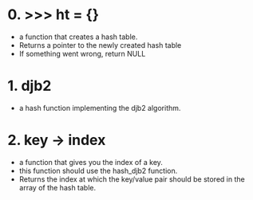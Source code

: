 # 0. >>> ht = {}
* a function that creates a hash table.
* Returns a pointer to the newly created hash table
* If something went wrong, return NULL

# 1. djb2
* a hash function implementing the djb2 algorithm.

# 2. key -> index
* a function that gives you the index of a key.
* this function should use the hash_djb2 function.
* Returns the index at which the key/value pair should be stored in the array of the hash table.